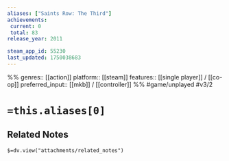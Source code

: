 ```yaml
---
aliases: ["Saints Row: The Third"]
achievements:
 current: 0
 total: 83
release_year: 2011

steam_app_id: 55230
last_updated: 1750038683
---
```

%%
genres:: [[action]]
platform:: [[steam]]
features:: [[single player]] / [[co-op]]
preferred_input:: [[mkb]] / [[controller]]
%%
#game/unplayed
#v3/2

# `=this.aliases[0]`
## Related Notes
`$=dv.view("attachments/related_notes")`